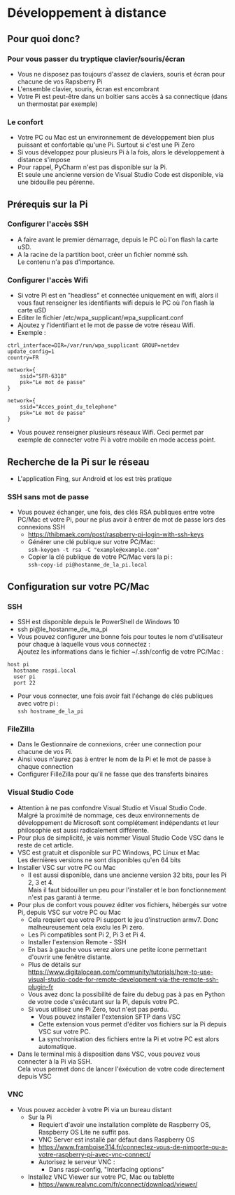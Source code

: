 # Développement à distance

## Pour quoi donc?

### Pour vous passer du tryptique clavier/souris/écran

* Vous ne disposez pas toujours d'assez de claviers, souris et écran pour chacune de vos Rapsberry Pi
* L'ensemble clavier, souris, écran est encombrant
* Votre Pi est peut-être dans un boitier sans accès à sa connectique (dans un thermostat par exemple)

### Le confort

* Votre PC ou Mac est un environnement de développement bien plus puissant et confortable qu'une Pi. Surtout si c'est une Pi Zero
* Si vous développez pour plusieurs Pi à la fois, alors le développement à distance s'impose
* Pour rappel, PyCharm n'est pas disponible sur la Pi.  
Et seule une ancienne version de Visual Studio Code est disponible, via une bidouille peu pérenne.

## Prérequis sur la Pi

### Configurer l'accès SSH

* A faire avant le premier démarrage, depuis le PC où l'on flash la carte uSD.
* A la racine de la partition boot, créer un fichier nommé ssh.  
Le contenu n'a pas d'importance.

### Configurer l'accès Wifi

* Si votre Pi est en "headless" et connectée uniquement en wifi, alors il vous faut renseigner les identifiants wifi depuis le PC où l'on flash la carte uSD
* Editer le fichier /etc/wpa_supplicant/wpa_supplicant.conf
* Ajoutez y l'identifiant et le mot de passe de votre réseau Wifi.
* Exemple :

```(shell)
ctrl_interface=DIR=/var/run/wpa_supplicant GROUP=netdev
update_config=1
country=FR

network={
	ssid="SFR-6318"
	psk="Le mot de passe"
}

network={
	ssid="Acces_point_du_telephone"
	psk="Le mot de passe"
}
```

* Vous pouvez renseigner plusieurs réseaux Wifi. Ceci permet par exemple de connecter votre Pi à votre mobile en mode access point.

## Recherche de la Pi sur le réseau

* L'application Fing, sur Android et Ios est très pratique

### SSH sans mot de passe

* Vous pouvez échanger, une fois, des clés RSA publiques entre votre PC/Mac et votre Pi,
pour ne plus avoir à entrer de mot de passe lors des connexions SSH
  * <https://thibmaek.com/post/raspberry-pi-login-with-ssh-keys>
  * Générer une clé publique sur votre PC/Mac:  
  ` ssh-keygen -t rsa -C "example@example.com" `
  * Copier la clé publique de votre PC/Mac vers la pi :  
  ` ssh-copy-id pi@hostanme_de_la_pi.local `

## Configuration sur votre PC/Mac
### SSH

* SSH est disponible depuis le PowerShell de Windows 10
* ssh pi@le_hostanme_de_ma_pi
* Vous pouvez configurer une bonne fois pour toutes le nom d'utilisateur pour chaque à laquelle vous vous connectez :  
Ajoutez les informations dans le fichier ~/.ssh/config de votre PC/Mac :

```(shell)
host pi
  hostname raspi.local
  user pi
  port 22

```

* Pour vous connecter, une fois avoir fait l'échange de clés publiques avec votre pi :  
``` ssh hostname_de_la_pi ```

### FileZilla

* Dans le Gestionnaire de connexions, créer une connection pour chacune de vos Pi.
* Ainsi vous n'aurez pas à entrer le nom de la Pi et le mot de passe à chaque connection
* Configurer FilleZilla pour qu'il ne fasse que des transferts binaires

### Visual Studio Code

* Attention à ne pas confondre Visual Studio et Visual Studio Code.  
  Malgré la proximité de nommage, ces deux environnements de développement de Microsoft sont complétement indépendants et leur philosophie est aussi radicalement différente.
* Pour plus de simplicité, je vais nommer Visual Studio Code VSC dans le reste de cet article.
* VSC est gratuit et disponible sur PC Windows, PC Linux et Mac  
  Les dernières versions ne sont disponibles qu'en 64 bits
* Installer VSC sur votre PC ou Mac
  * Il est aussi disponible, dans une ancienne version 32 bits, pour les Pi 2, 3 et 4.  
  Mais il faut bidouiller un peu pour l'installer et le bon fonctionnement n'est pas garanti à terme.
* Pour plus de confort vous pouvez éditer vos fichiers, hébergés sur votre Pi, depuis VSC sur votre PC ou Mac
  * Cela requiert que votre Pi support le jeu d'instruction armv7. Donc malheureusement cela exclu les Pi zero.
  * Les Pi compatibles sont Pi 2, Pi 3 et Pi 4.
  * Installer l'extension Remote - SSH
  * En bas à gauche vous verez alors une petite icone permettant d'ouvrir une fenêtre distante.
  * Plus de détails sur <https://www.digitalocean.com/community/tutorials/how-to-use-visual-studio-code-for-remote-development-via-the-remote-ssh-plugin-fr>
  * Vous avez donc la possibilité de faire du debug pas à pas en Python de votre code s'exécutant sur la Pi, depuis votre PC.
  * Si vous utilisez une Pi Zero, tout n'est pas perdu.
    * Vous pouvez installer l'extension SFTP dans VSC
    * Cette extension vous permet d'éditer vos fichiers sur la Pi depuis VSC sur votre PC.
    * La synchronisation des fichiers entre la Pi et votre PC est alors automatique.
* Dans le terminal mis à disposition dans VSC, vous pouvez vous connecter à la Pi via SSH.  
  Cela vous permet donc de lancer l'éxécution de votre code directement depuis VSC

### VNC

* Vous pouvez accèder à votre Pi via un bureau distant
  * Sur la Pi
    * Requiert d'avoir une installation complète de Raspberry OS, Raspberry OS Lite ne suffit pas.
    * VNC Server est installé par défaut dans Raspberry OS
    * <https://www.framboise314.fr/connectez-vous-de-nimporte-ou-a-votre-raspberry-pi-avec-vnc-connect/>
    * Autorisez le serveur VNC :
      * Dans raspi-config, "Interfacing options"
  * Installez VNC Viewer sur votre PC, Mac ou tablette
    * <https://www.realvnc.com/fr/connect/download/viewer/>

